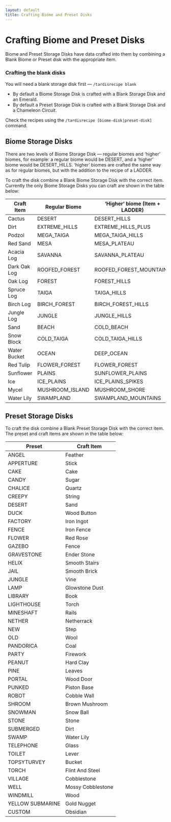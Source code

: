 ```yaml
---
layout: default
title: Crafting Biome and Preset Disks
---
```


# Crafting Biome and Preset Disks

Biome and Preset Storage Disks have data crafted into them by combining a Blank Biome or Preset disk with the appropriate item.

### Crafting the blank disks

You will need a blank storage disk first — `/tardisrecipe blank`

- By default a Biome Storage Disk is crafted with a Blank Storage Disk and an Emerald.
- By default a Preset Storage Disk is crafted with a Blank Storage Disk and a Chameleon Circuit.

Check the recipes using the `/tardisrecipe [biome-disk|preset-disk]` command.

## Biome Storage Disks

There are two levels of Biome Storage Disk — regular biomes and ‘higher’ biomes, for example: a regular biome would be DESERT, and a ‘higher’ biome would be DESERT\_HILLS. ‘higher’ biomes are crafted the same way as for regular biomes, but with the addition to the recipe of a LADDER.

To craft the disk combine a Blank Biome Storage Disk with the correct item. Currently the only Biome Storage Disks you can craft are shown in the table below:

| Craft Item | Regular Biome | ‘Higher‘ biome (Item + LADDER) |
| --- | --- | --- |
| Cactus | DESERT | DESERT\_HILLS |
| Dirt | EXTREME\_HILLS | EXTREME\_HILLS\_PLUS |
| Podzol | MEGA\_TAIGA | MEGA\_TAIGA\_HILLS |
| Red Sand | MESA | MESA\_PLATEAU |
| Acacia Log | SAVANNA | SAVANNA\_PLATEAU |
| Dark Oak Log | ROOFED\_FOREST | ROOFED\_FOREST\_MOUNTAINS |
| Oak Log | FOREST | FOREST\_HILLS |
| Spruce Log | TAIGA | TAIGA\_HILLS |
| Birch Log | BIRCH\_FOREST | BIRCH\_FOREST\_HILLS |
| Jungle Log | JUNGLE | JUNGLE\_HILLS |
| Sand | BEACH | COLD\_BEACH |
| Snow Block | COLD\_TAIGA | COLD\_TAIGA\_HILLS |
| Water Bucket | OCEAN | DEEP\_OCEAN |
| Red Tulip | FLOWER\_FOREST | FLOWER\_FOREST |
| Sunflower | PLAINS | SUNFLOWER\_PLAINS |
| Ice | ICE\_PLAINS | ICE\_PLAINS\_SPIKES |
| Mycel | MUSHROOM\_ISLAND | MUSHROOM\_SHORE |
| Water Lily | SWAMPLAND | SWAMPLAND\_MOUNTAINS |

## Preset Storage Disks

To craft the disk combine a Blank Preset Storage Disk with the correct item. The preset and craft items are shown in the table below:

| Preset | Craft Item |
| --- | --- |
| ANGEL | Feather |
| APPERTURE | Stick |
| CAKE | Cake |
| CANDY | Sugar |
| CHALICE | Quartz |
| CREEPY | String |
| DESERT | Sand |
| DUCK | Wood Button |
| FACTORY | Iron Ingot |
| FENCE | Iron Fence |
| FLOWER | Red Rose |
| GAZEBO | Fence |
| GRAVESTONE | Ender Stone |
| HELIX | Smooth Stairs |
| JAIL | Smooth Brick |
| JUNGLE | Vine |
| LAMP | Glowstone Dust |
| LIBRARY | Book |
| LIGHTHOUSE | Torch |
| MINESHAFT | Rails |
| NETHER | Netherrack |
| NEW | Step |
| OLD | Wool |
| PANDORICA | Coal |
| PARTY | Firework |
| PEANUT | Hard Clay |
| PINE | Leaves |
| PORTAL | Wood Door |
| PUNKED | Piston Base |
| ROBOT | Cobble Wall |
| SHROOM | Brown Mushroom |
| SNOWMAN | Snow Ball |
| STONE | Stone |
| SUBMERGED | Dirt |
| SWAMP | Water Lily |
| TELEPHONE | Glass |
| TOILET | Lever |
| TOPSYTURVEY | Bucket |
| TORCH | Flint And Steel |
| VILLAGE | Cobblestone |
| WELL | Mossy Cobblestone |
| WINDMILL | Wood |
| YELLOW SUBMARINE | Gold Nugget |
| CUSTOM | Obsidian |
